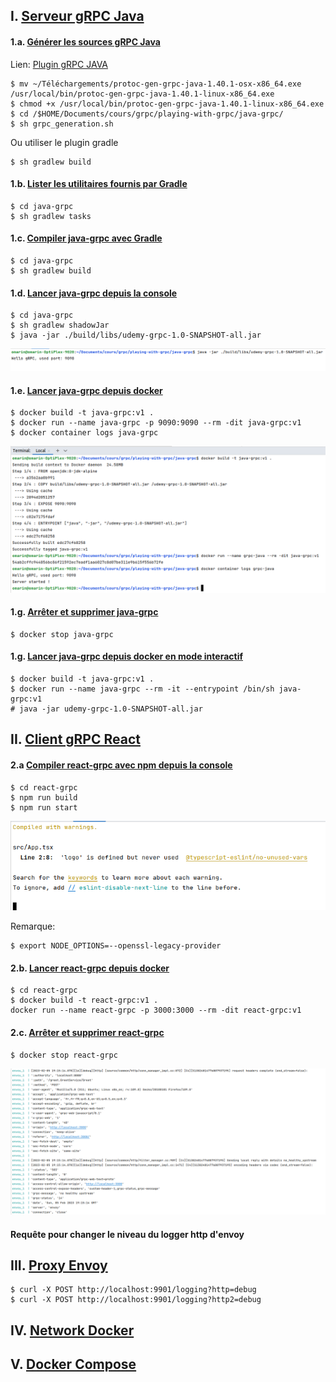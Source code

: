 ## I. <u>Serveur gRPC Java</u>

#### 1.a. <u>Générer les sources gRPC Java</u>

Lien: [Plugin gRPC JAVA](https://repo1.maven.org/maven2/io/grpc/protoc-gen-grpc-java/1.52.1/)

```shell
$ mv ~/Téléchargements/protoc-gen-grpc-java-1.40.1-osx-x86_64.exe /usr/local/bin/protoc-gen-grpc-java-1.40.1-linux-x86_64.exe
$ chmod +x /usr/local/bin/protoc-gen-grpc-java-1.40.1-linux-x86_64.exe
$ cd /$HOME/Documents/cours/grpc/playing-with-grpc/java-grpc/
$ sh grpc_generation.sh
```
Ou utiliser le plugin gradle

```shell
$ sh gradlew build
```

#### 1.b. <u>Lister les utilitaires fournis par Gradle</u>

```shell
$ cd java-grpc
$ sh gradlew tasks 
```
#### 1.c. <u>Compiler java-grpc avec Gradle</u>

```shell
$ cd java-grpc
$ sh gradlew build 
```

#### 1.d. <u>Lancer java-grpc depuis la console</u>

```shell
$ cd java-grpc
$ sh gradlew shadowJar
$ java -jar ./build/libs/udemy-grpc-1.0-SNAPSHOT-all.jar
```

![gRPC JAVA](images/gradle-grpc.png)

#### 1.e. <u>Lancer java-grpc depuis docker</u>

```shell
$ docker build -t java-grpc:v1 .
$ docker run --name java-grpc -p 9090:9090 --rm -dit java-grpc:v1
$ docker container logs java-grpc
```

![gRPC JAVA Docker](images/grpc-java-docker.png)

#### 1.g. <u>Arrêter et supprimer java-grpc</u>

```shell
$ docker stop java-grpc
```

#### 1.g. <u>Lancer java-grpc depuis docker en mode interactif</u>

```shell
$ docker build -t java-grpc:v1 .
$ docker run --name java-grpc --rm -it --entrypoint /bin/sh java-grpc:v1
# java -jar udemy-grpc-1.0-SNAPSHOT-all.jar
```

## II. <u>Client gRPC React</u>

#### 2.a <u>Compiler react-grpc avec npm depuis la console</u>

```shell
$ cd react-grpc
$ npm run build
$ npm run start
```

![gRPC React](images/react-grpc.png)

Remarque:

```shell
$ export NODE_OPTIONS=--openssl-legacy-provider
```

#### 2.b. <u>Lancer react-grpc depuis docker</u>

```shell
$ cd react-grpc
$ docker build -t react-grpc:v1 .
docker run --name react-grpc -p 3000:3000 --rm -dit react-grpc:v1
```

#### 2.c. <u>Arrêter et supprimer react-grpc</u>

```shell
$ docker stop react-grpc
```

![gRPC Docker Compose](images/docker-compose-grpc.png)

#### Requête pour changer le niveau du logger http d'envoy

## III. <u>Proxy Envoy</u>

```shell
$ curl -X POST http://localhost:9901/logging?http=debug
$ curl -X POST http://localhost:9901/logging?http2=debug
```

## IV. <u>Network Docker</u>

## V. <u>Docker Compose</u>